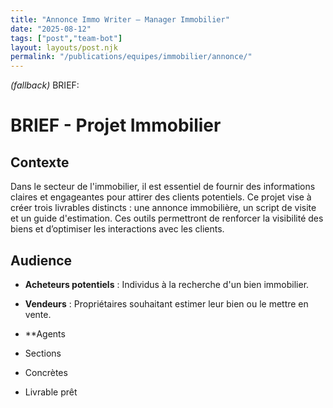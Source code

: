 ```yaml
---
title: "Annonce Immo Writer — Manager Immobilier"
date: "2025-08-12"
tags: ["post","team-bot"]
layout: layouts/post.njk
permalink: "/publications/equipes/immobilier/annonce/"
---
```

*(fallback)* BRIEF:
# BRIEF - Projet Immobilier

## Contexte
Dans le secteur de l'immobilier, il est essentiel de fournir des informations claires et engageantes pour attirer des clients potentiels. Ce projet vise à créer trois livrables distincts : une annonce immobilière, un script de visite et un guide d'estimation. Ces outils permettront de renforcer la visibilité des biens et d’optimiser les interactions avec les clients.

## Audience
- **Acheteurs potentiels** : Individus à la recherche d'un bien immobilier.
- **Vendeurs** : Propriétaires souhaitant estimer leur bien ou le mettre en vente.
- **Agents

- Sections
- Concrètes
- Livrable prêt
